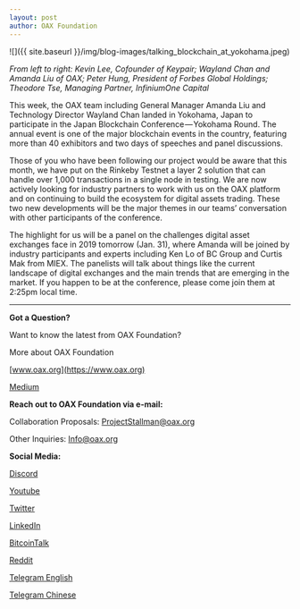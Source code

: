 ```yaml
---
layout: post
author: OAX Foundation
---
```

![]({{ site.baseurl }}/img/blog-images/talking_blockchain_at_yokohama.jpeg)

_From left to right: Kevin Lee, Cofounder of Keypair; Wayland Chan and Amanda Liu of OAX; Peter Hung, President of Forbes Global Holdings; Theodore Tse, Managing Partner, InfiniumOne Capital_

This week, the OAX team including General Manager Amanda Liu and Technology Director Wayland Chan landed in Yokohama, Japan to participate in the Japan Blockchain Conference — Yokohama Round. The annual event is one of the major blockchain events in the country, featuring more than 40 exhibitors and two days of speeches and panel discussions. 

Those of you who have been following our project would be aware that this month, we have put on the Rinkeby Testnet a layer 2 solution that can handle over 1,000 transactions in a single node in testing. We are now actively looking for industry partners to work with us on the OAX platform and on continuing to build the ecosystem for digital assets trading. These two new developments will be the major themes in our teams’ conversation with other participants of the conference. 

The highlight for us will be a panel on the challenges digital asset exchanges face in 2019 tomorrow (Jan. 31), where Amanda will be joined by industry participants and experts including Ken Lo of BC Group and Curtis Mak from MIEX. The panelists will talk about things like the current landscape of digital exchanges and the main trends that are emerging in the market. If you happen to be at the conference, please come join them at 2:25pm local time.

---

**Got a Question?**

Want to know the latest from OAX Foundation?

More about OAX Foundation

[www.oax.org](https://www.oax.org)

[Medium](https://medium.com/@OAX_Foundation)  
  

**Reach out to OAX Foundation via e-mail:**

Collaboration Proposals: [ProjectStallman@oax.org](ProjectStallman@oax.org)

Other Inquiries: [Info@oax.org](Info@oax.org)

**Social Media:**

[Discord](https://discordapp.com/invite/ZH5YHkb)

[Youtube](https://bit.ly/2Bvsk73)

[Twitter](https://twitter.com/OAX_Foundation)

[LinkedIn](https://www.linkedin.com/company/oax-foundation/)

[BitcoinTalk](http://bitcointalk.org/index.php?topic=1943946)

[Reddit](https://www.reddit.com/r/OpenANX/)

[Telegram English](https://t.me/openanxteam)

[Telegram Chinese](https://t.me/oax_cn)
